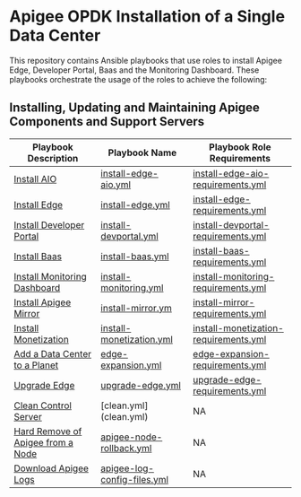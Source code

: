 # Apigee OPDK Installation of a Single Data Center

This repository contains Ansible playbooks that use roles to install Apigee Edge, Developer Portal, Baas and the 
Monitoring Dashboard. These playbooks orchestrate the usage of the roles to achieve the following:
 
## Installing, Updating and Maintaining Apigee Components and Support Servers 
| Playbook Description | Playbook Name | Playbook Role Requirements |
| --- | --- | --- |
| [Install AIO](install-edge-aio.yml) | [install-edge-aio.yml](install-edge-aio.yml) | [install-edge-aio-requirements.yml](install-edge-aio-requirements.yml) |
| [Install Edge](install-edge.yml) | [install-edge.yml](install-edge.yml) | [install-edge-requirements.yml](install-edge-requirements.yml) |
| [Install Developer Portal](install-devportal.yml) | [install-devportal.yml](install-devportal.yml) | [install-devportal-requirements.yml](install-devportal-requirements.yml) |
| [Install Baas](install-baas.yml) | [install-baas.yml](install-baas.yml) | [install-baas-requirements.yml](install-baas-requirements.yml) |
| [Install Monitoring Dashboard](install-monitoring.yml) | [install-monitoring.yml](install-monitoring.yml) | [install-monitoring-requirements.yml](install-monitoring-requirements.yml) |
| [Install Apigee Mirror](install-mirror.yml) | [install-mirror.ym](install-mirror.yml) | [install-mirror-requirements.yml](install-mirror-requirements.yml) |
| [Install Monetization](install-monetization.yml) | [install-monetization.yml](install-monetization.yml) | [install-monetization-requirements.yml](install-monetization-requirements.yml) |
| [Add a Data Center to a Planet](edge-expansion.yml) | [edge-expansion.yml](edge-expansion.yml) | [edge-expansion-requirements.yml](edge-expansion-requirements.yml) |
| [Upgrade Edge](upgrade-edge.yml) | [upgrade-edge.yml](upgrade-edge.yml) | [upgrade-edge-requirements.yml](upgrade-edge-requirements.yml) |
| [Clean Control Server](clean.yml) | [clean.yml] (clean.yml) | NA | 
| [Hard Remove of Apigee from a Node](apigee-node-rollback.yml) | [apigee-node-rollback.yml](apigee-node-rollback.yml) | NA |
| [Download Apigee Logs](apigee-log-config-files.yml) | [apigee-log-config-files.yml](apigee-log-config-files.yml) | NA |


